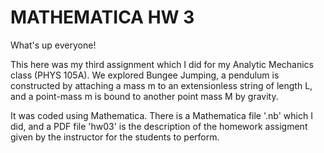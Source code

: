 # MATHEMATICA HW 3

What's up everyone!

This here was my third assignment which I did for my Analytic Mechanics class (PHYS 105A). We explored Bungee Jumping, a pendulum is constructed by attaching a mass m to an extensionless string of length L, and a point-mass m is bound to another point mass M by gravity.

It was coded using Mathematica. There is a Mathematica file '.nb' which I did, and a PDF file 'hw03' is the description of the homework assigment given by the instructor for the students to perform.
